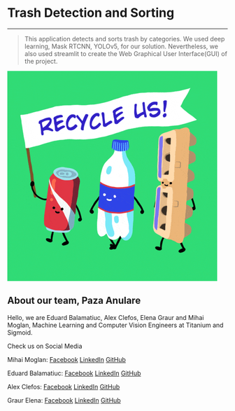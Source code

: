 # Trash Detection and Sorting

---

> This application detects and sorts trash by categories. We used deep learning, Mask RTCNN, YOLOv5, for our solution. Nevertheless, we also used streamlit to create the Web Graphical User Interface(GUI) of the project.



![giphy-downsized-large.gif](readme_img/giphy-downsized-large.gif)

## About our team, Paza Anulare

Hello, we are Eduard Balamatiuc, Alex Clefos, Elena Graur and Mihai Moglan, Machine Learning and Computer Vision Engineers at Titanium and Sigmoid.

Check us on Social Media

Mihai Moglan: [Facebook](https://www.facebook.com/mihai.moglan.1) [LinkedIn](https://www.linkedin.com/in/mihai-moglan-237b14151/) [GitHub](https://github.com/yourbeach)

Eduard Balamatiuc: [Facebook](https://www.facebook.com/eduard.balamatiuc) [LinkedIn](https://www.linkedin.com/in/eduard-balamatiuc/) [GitHub](https://github.com/pyramixofficial)

Alex Clefos: [Facebook](https://www.facebook.com/profile.php?id=100005089337863) [LinkedIn](https://www.linkedin.com/in/alexandru-clefos-ab9604204/) [GitHub](https://github.com/greek-2312)

Graur Elena: [Facebook](https://www.facebook.com/elena.graur.94) [LinkedIn]() [GitHub](https://github.com/MrCrowley21)


